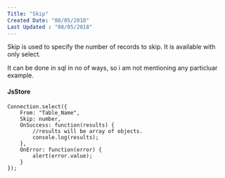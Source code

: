 ```yaml
---
Title: "Skip"
Created Date: "08/05/2018"
Last Updated : "08/05/2018"
---
```


Skip is used to specify the number of records to skip. It is available with only select.

It can be done in sql in no of ways, so i am not mentioning any particluar example.

#### JsStore

```
Connection.select({
    From: "Table_Name",
    Skip: number,
    OnSuccess: function(results) {
        //results will be array of objects.
        console.log(results);
    },
    OnError: function(error) {
        alert(error.value);
    }
});
```
